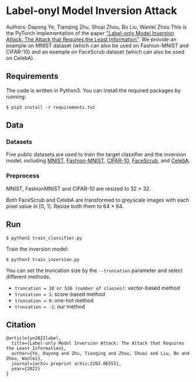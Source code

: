# Label-onyl Model Inversion Attack
Authors: Dayong Ye, Tianqing Zhu, Shuai Zhou, Bo Liu, Wanlei Zhou
This is the PyTorch implementation of the paper ["Label-only Model Inversion Attack: The Attack that Requires the Least Information"](https://arxiv.org/pdf/2203.06555.pdf). We provide an example on MNIST dataset (which can also be used on Fashion-MNIST and CIFAR-10) and an example on FaceScrub dataset (which can also be used on CelebA).

## Requirements
The code is written in Python3. You can install the required packages by running:

```
$ pip3 install -r requirements.txt
```

## Data

### Datasets
Five public datasets are used to train the target classifier and the inversion model, including [MNIST](http://yann.lecun.com/exdb/mnist/), [Fashion-MNIST](https://github.com/zalandoresearch/fashion-mnist), [CIFAR-10](https://www.cs.toronto.edu/~kriz/cifar.html), [FaceScrub](http://vintage.winklerbros.net/facescrub.html), and [CelebA](http://mmlab.ie.cuhk.edu.hk/projects/CelebA.html). 

### Preprocess
MNIST, FashionMNIST and CIFAR-10 are resized to 32 × 32. 

Both FaceScrub and CelebA are transformed to greyscale images with each pixel value in [0, 1].  Resize both them to 64 × 64.


## Run

```
$ python3 train_classifier.py 
```

Train the inversion model:

```
$ python3 train_inversion.py
```
You can set the truncation size by the `--truncation` parameter and select different methods. 
- `truncation = 10 or 526 (number of classes)`: vector-based method
- `truncation = 1`: score-based method
- `truncation = 0`: one-hot method
- `truncation = -1`: our method

## Citation

```
@article{ye2022label,
  title={Label-only Model Inversion Attack: The Attack that Requires the Least Information},
  author={Ye, Dayong and Zhu, Tianqing and Zhou, Shuai and Liu, Bo and Zhou, Wanlei},
  journal={arXiv preprint arXiv:2203.06555},
  year={2022}
}
```